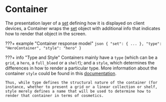 # Container

The presentation layer of a [set](../set) defining how it is displayed on client devices, a Container wraps the [set](../set) object with additional info that indicates how to render that object in the screen.

???+ example "Container response model"
    ```json
    {
        "set": {
            ...
        },
        "type": "HeroContainer",
        "style": "hero"
    }
    ```

???+ info "Type and Style"
    Containers mainly have a `type` (which can be a `grid`, a `hero`, a `full_bleed` or a `shelf`); and a `style`, which determines the differences in how to render a particular type. More information about the container `style` could be found in this [documentation](../../../containers/overview).

    Thus, while type defines the structural nature of the container (for instance, whether to present a grid or a linear collection or shelf, style merely defines a name that will be used to determine how to render that container in terms of cosmetics.
